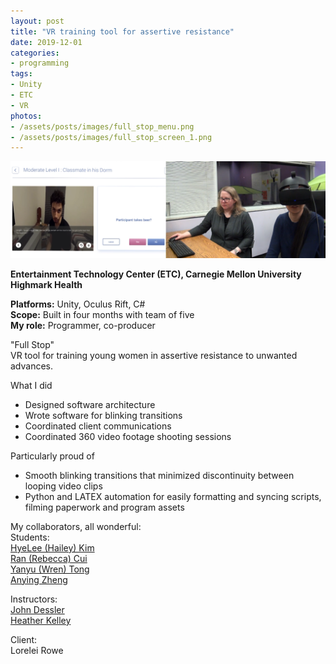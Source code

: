 ```yaml
---
layout: post
title: "VR training tool for assertive resistance"
date: 2019-12-01
categories:
- programming
tags:
- Unity
- ETC
- VR
photos:
- /assets/posts/images/full_stop_menu.png
- /assets/posts/images/full_stop_screen_1.png
---
```


![Screenshot](/assets/posts/images/full_stop_split_screen.png)  

**Entertainment Technology Center (ETC), Carnegie Mellon University**  
**Highmark Health**    

**Platforms:** Unity, Oculus Rift, C#  
**Scope:** Built in four months with team of five  
**My role:** Programmer, co-producer

"Full Stop"   
VR tool for training young women in assertive resistance to unwanted advances.

<!-- more -->

What I did

* Designed software architecture  
* Wrote software for blinking transitions
* Coordinated client communications     
* Coordinated 360 video footage shooting sessions  

Particularly proud of
* Smooth blinking transitions that minimized discontinuity between looping video clips
* Python and LATEX automation for easily formatting and syncing scripts, filming paperwork and program assets

My collaborators, all wonderful:  
Students:  
[HyeLee (Hailey) Kim](https://www.etc.cmu.edu/blog/author/hyeleek/)  
[Ran (Rebecca) Cui](https://www.etc.cmu.edu/blog/author/rancui/)  
[Yanyu (Wren) Tong](https://www.etc.cmu.edu/blog/author/yanyuton/)  
[Anying Zheng](https://www.etc.cmu.edu/blog/author/anyingz/)

Instructors:  
[John Dessler](https://www.etc.cmu.edu/blog/author/jdessler/)  
[Heather Kelley](https://www.etc.cmu.edu/blog/author/hkelley/)

Client:  
Lorelei Rowe